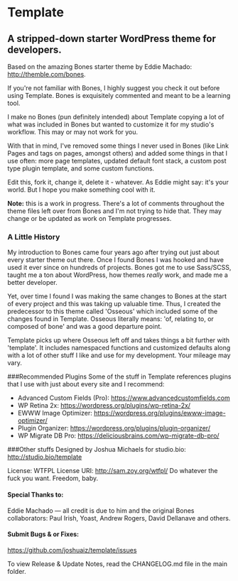 # Template
## A stripped-down starter WordPress theme for developers.

Based on the amazing Bones starter theme by Eddie Machado: http://themble.com/bones.

If you're not familiar with Bones, I highly suggest you check it out before using Template. Bones is exquisitely commented and meant to be a learning tool.

I make no Bones (pun definitely intended) about Template copying a lot of what was included in Bones but wanted to customize it for my studio's workflow. This may or may not work for you.

With that in mind, I've removed some things I never used in Bones (like Link Pages and tags on pages, amongst others) and added some things in that I use often: more page templates, updated default font stack, a custom post type plugin template, and some custom functions.

Edit this, fork it, change it, delete it - whatever. As Eddie might say: it's your world. But I hope you make something cool with it.

**Note:** this is a work in progress. There's a lot of comments throughout the theme files left over from Bones and I'm not trying to hide that. They may change or be updated as work on Template progresses.

### A Little History
My introduction to Bones came four years ago after trying out just about every starter theme out there. Once I found Bones I was hooked and have used it ever since on hundreds of projects. Bones got me to use Sass/SCSS, taught me a ton about WordPress, how themes *really* work, and made me a better developer.

Yet, over time I found I was making the same changes to Bones at the start of every project and this was taking up valuable time. Thus, I created the predecessor to this theme called 'Osseous' which included some of the changes found in Template. Osseous literally means: 'of, relating to, or composed of bone' and was a good departure point.

Template picks up where Osseous left off and takes things a bit further with 'template'. It includes namespaced functions and customized defaults along with a lot of other stuff I like and use for my development. Your mileage may vary.

###Recommended Plugins
Some of the stuff in Template references plugins that I use with just about every site and I recommend:
- Advanced Custom Fields (Pro): https://www.advancedcustomfields.com
- WP Retina 2x: https://wordpress.org/plugins/wp-retina-2x/
- EWWW Image Optimizer: https://wordpress.org/plugins/ewww-image-optimizer/
- Plugin Organizer: https://wordpress.org/plugins/plugin-organizer/
- WP Migrate DB Pro: https://deliciousbrains.com/wp-migrate-db-pro/


###Other stuffs
Designed by Joshua Michaels for studio.bio: http://studio.bio/template

License: WTFPL
License URI: http://sam.zoy.org/wtfpl/
Do whatever the fuck you want. Freedom, baby.

#### Special Thanks to:
Eddie Machado — all credit is due to him and the original Bones collaborators: Paul Irish, Yoast, Andrew Rogers, David Dellanave and others.


#### Submit Bugs & or Fixes:
https://github.com/joshuaiz/template/issues

To view Release & Update Notes, read the CHANGELOG.md file in the main folder.